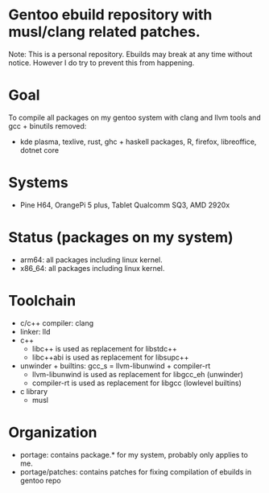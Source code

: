 # Gentoo ebuild repository with musl/clang related patches.

Note: This is a personal repository. Ebuilds may break at any time without notice. However I do try to prevent this from happening.

# Goal
To compile all packages on my gentoo system with clang and llvm tools and gcc + binutils removed:
 * kde plasma, texlive, rust, ghc + haskell packages, R, firefox, libreoffice, dotnet core

# Systems
 * Pine H64, OrangePi 5 plus, Tablet Qualcomm SQ3, AMD 2920x

# Status (packages on my system)
 * arm64: all packages including linux kernel.
 * x86_64: all packages including linux kernel.

# Toolchain
 * c/c++ compiler: clang
 * linker: lld
 * c++
   * libc++ is used as replacement for libstdc++
   * libc++abi is used as replacement for libsupc++
 * unwinder + builtins: gcc_s = llvm-libunwind + compiler-rt
   * llvm-libunwind is used as replacement for libgcc_eh (unwinder)
   * compiler-rt is used as replacement for libgcc (lowlevel builtins)
 * c library
   * musl

# Organization
 * portage: contains package.* for my system, probably only applies to me.
 * portage/patches: contains patches for fixing compilation of ebuilds in gentoo repo

